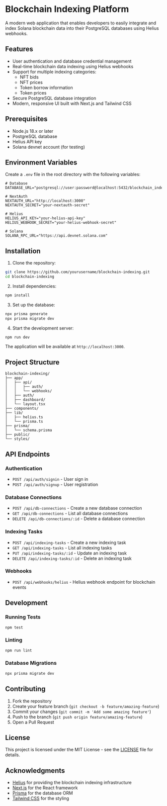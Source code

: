 # Blockchain Indexing Platform

A modern web application that enables developers to easily integrate and index Solana blockchain data into their PostgreSQL databases using Helius webhooks.

## Features

- User authentication and database credential management
- Real-time blockchain data indexing using Helius webhooks
- Support for multiple indexing categories:
  - NFT bids
  - NFT prices
  - Token borrow information
  - Token prices
- Secure PostgreSQL database integration
- Modern, responsive UI built with Next.js and Tailwind CSS

## Prerequisites

- Node.js 18.x or later
- PostgreSQL database
- Helius API key
- Solana devnet account (for testing)

## Environment Variables

Create a `.env` file in the root directory with the following variables:

```env
# Database
DATABASE_URL="postgresql://user:password@localhost:5432/blockchain_indexing"

# NextAuth
NEXTAUTH_URL="http://localhost:3000"
NEXTAUTH_SECRET="your-nextauth-secret"

# Helius
HELIUS_API_KEY="your-helius-api-key"
HELIUS_WEBHOOK_SECRET="your-helius-webhook-secret"

# Solana
SOLANA_RPC_URL="https://api.devnet.solana.com"
```

## Installation

1. Clone the repository:
```bash
git clone https://github.com/yourusername/blockchain-indexing.git
cd blockchain-indexing
```

2. Install dependencies:
```bash
npm install
```

3. Set up the database:
```bash
npx prisma generate
npx prisma migrate dev
```

4. Start the development server:
```bash
npm run dev
```

The application will be available at `http://localhost:3000`.

## Project Structure

```
blockchain-indexing/
├── app/
│   ├── api/
│   │   ├── auth/
│   │   └── webhooks/
│   ├── auth/
│   ├── dashboard/
│   └── layout.tsx
├── components/
├── lib/
│   ├── helius.ts
│   └── prisma.ts
├── prisma/
│   └── schema.prisma
├── public/
└── styles/
```

## API Endpoints

### Authentication
- `POST /api/auth/signin` - User sign in
- `POST /api/auth/signup` - User registration

### Database Connections
- `POST /api/db-connections` - Create a new database connection
- `GET /api/db-connections` - List all database connections
- `DELETE /api/db-connections/:id` - Delete a database connection

### Indexing Tasks
- `POST /api/indexing-tasks` - Create a new indexing task
- `GET /api/indexing-tasks` - List all indexing tasks
- `PUT /api/indexing-tasks/:id` - Update an indexing task
- `DELETE /api/indexing-tasks/:id` - Delete an indexing task

### Webhooks
- `POST /api/webhooks/helius` - Helius webhook endpoint for blockchain events

## Development

### Running Tests
```bash
npm test
```

### Linting
```bash
npm run lint
```

### Database Migrations
```bash
npx prisma migrate dev
```

## Contributing

1. Fork the repository
2. Create your feature branch (`git checkout -b feature/amazing-feature`)
3. Commit your changes (`git commit -m 'Add some amazing feature'`)
4. Push to the branch (`git push origin feature/amazing-feature`)
5. Open a Pull Request

## License

This project is licensed under the MIT License - see the [LICENSE](LICENSE) file for details.

## Acknowledgments

- [Helius](https://helius.xyz/) for providing the blockchain indexing infrastructure
- [Next.js](https://nextjs.org/) for the React framework
- [Prisma](https://www.prisma.io/) for the database ORM
- [Tailwind CSS](https://tailwindcss.com/) for the styling 